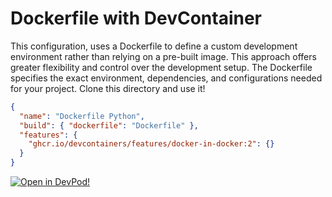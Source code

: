 # Dockerfile with DevContainer

This configuration, uses a Dockerfile to define a custom development environment rather than relying on a pre-built image. This approach offers greater flexibility and control over the development setup. The Dockerfile specifies the exact environment, dependencies, and configurations needed for your project. Clone this directory and use it!

```json
{
  "name": "Dockerfile Python",
  "build": { "dockerfile": "Dockerfile" },
  "features": {
    "ghcr.io/devcontainers/features/docker-in-docker:2": {}
  }
}
```

[![Open in DevPod!](https://devpod.sh/assets/open-in-devpod.svg)](https://devpod.sh/open#https://github.com/loft-sh/devpod-templates@subpath:dockerfile-devcontainer)